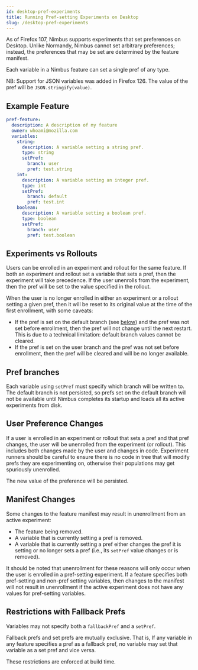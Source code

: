 ```yaml
---
id: desktop-pref-experiments
title: Running Pref-setting Experiments on Desktop
slug: /desktop-pref-experiments
---
```


As of Firefox 107, Nimbus supports experiments that set preferences on Desktop.
Unlike Normandy, Nimbus cannot set arbitrary preferences; instead, the
preferences that may be set are determined by the feature manifest.

Each variable in a Nimbus feature can set a single pref of any type.

NB: Support for JSON variables was added in Firefox 126. The value of the pref
will be `JSON.stringify(value)`.

## Example Feature

```yaml
pref-feature:
  description: A description of my feature
  owner: whoami@mozilla.com
  variables:
    string:
      description: A variable setting a string pref.
      type: string
      setPref:
        branch: user
        pref: test.string
    int:
      description: A variable setting an integer pref.
      type: int
      setPref:
        branch: default
        pref: test.int
    boolean:
      description: A variable setting a boolean pref.
      type: boolean
      setPref:
        branch: user
        pref: test.boolean
```

## Experiments vs Rollouts

Users can be enrolled in an experiment and rollout for the same feature. If both
an experiment and rollout set a variable that sets a pref, then the experiment
will take precedence. If the user unenrolls from the experiment, then the pref
will be set to the value specified in the rollout.

When the user is no longer enrolled in either an experiment or a rollout setting
a given pref, then it will be reset to its original value at the time of the
first enrollment, with some caveats:

* If the pref is set on the default branch (see [below](#pref-branches)) and the
  pref was not set before enrollment, then the pref will not change until the
  next restart. This is due to a technical limitation: default branch values
  cannot be cleared.
* If the pref is set on the user branch and the pref was not set before
  enrollment, then the pref will be cleared and will be no longer available.

## Pref branches

Each variable using `setPref` must specify which branch will be written to.
The default branch is not persisted, so prefs set on the default branch will not
be available until Nimbus completes its startup and loads all its active
experiments from disk.

## User Preference Changes

If a user is enrolled in an experiment or rollout that sets a pref and that pref
changes, the user will be unenrolled from the experiment (or rollout). This
includes both changes made by the user and changes in code. Experiment runners
should be careful to ensure there is no code in tree that will modify prefs they
are experimenting on, otherwise their populations may get spuriously unenrolled.

The new value of the preference will be persisted.

## Manifest Changes

Some changes to the feature manifest may result in unenrollment from an active
experiment:

* The feature being removed.
* A variable that is currently setting a pref is removed.
* A variable that is currently setting a pref either changes the pref it is
  setting or no longer sets a pref (i.e., its `setPref` value changes or is
  removed).

It should be noted that unenrollment for these reasons will only occur when the
user is enrolled in a pref-setting experiment. If a feature specifies both
pref-setting and non-pref setting variables, then changes to the manifest will
not result in unenrollment if the active experiment does not have any values for
pref-setting variables.

## Restrictions with Fallback Prefs

Variables may not specify both a `fallbackPref` and a `setPref`.

Fallback prefs and set prefs are mutually exclusive. That is, If any variable in
any feature specifies a pref as a fallback pref, no variable may set that
variable as a set pref and vice versa.

These restrictions are enforced at build time.
